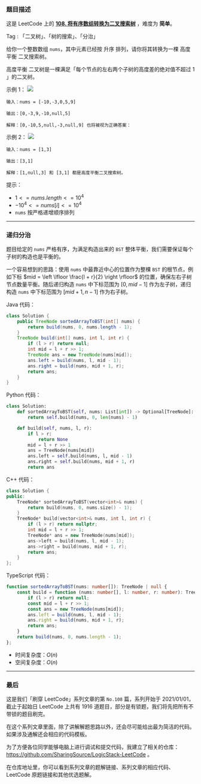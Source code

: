 ### 题目描述

这是 LeetCode 上的 **[108. 将有序数组转换为二叉搜索树](https://leetcode.cn/problems/convert-sorted-array-to-binary-search-tree/solutions/2436639/gong-shui-san-xie-jian-dan-di-gui-fen-zh-nzqx/)** ，难度为 **简单**。

Tag : 「二叉树」、「树的搜索」、「分治」



给你一个整数数组 `nums`，其中元素已经按 升序 排列，请你将其转换为一棵 高度平衡 二叉搜索树。

高度平衡 二叉树是一棵满足「每个节点的左右两个子树的高度差的绝对值不超过 $1$ 」的二叉树。

示例 1：
![](https://assets.leetcode.com/uploads/2021/02/18/btree2.jpg)
```
输入：nums = [-10,-3,0,5,9]

输出：[0,-3,9,-10,null,5]

解释：[0,-10,5,null,-3,null,9] 也将被视为正确答案：
```
示例 2：
![](https://assets.leetcode.com/uploads/2021/02/18/btree.jpg)
```
输入：nums = [1,3]

输出：[3,1]

解释：[1,null,3] 和 [3,1] 都是高度平衡二叉搜索树。
```

提示：
* $1 <= nums.length <= 10^4$
* $-10^4 <= nums[i] <= 10^4$
* `nums` 按严格递增顺序排列

---

### 递归分治

题目给定的 `nums` 严格有序，为满足构造出来的 `BST` 整体平衡，我们需要保证每个子树的构造也是平衡的。

一个容易想到的思路：使用 `nums` 中最靠近中心的位置作为整棵 `BST` 的根节点，例如下标 $mid = \left \lfloor \frac{l + r}{2} \right \rfloor$ 的位置，确保左右子树节点数量平衡。随后递归构造 `nums` 中下标范围为 $[0, mid - 1]$ 作为左子树，递归构造 `nums` 中下标范围为 $[mid + 1, n - 1]$ 作为右子树。

Java 代码：

```Java
class Solution {
    public TreeNode sortedArrayToBST(int[] nums) {
        return build(nums, 0, nums.length - 1);
    }
    TreeNode build(int[] nums, int l, int r) {
        if (l > r) return null;
        int mid = l + r >> 1;
        TreeNode ans = new TreeNode(nums[mid]);
        ans.left = build(nums, l, mid - 1);
        ans.right = build(nums, mid + 1, r);
        return ans;
    }
}
```
Python 代码：
```Python
class Solution:
    def sortedArrayToBST(self, nums: List[int]) -> Optional[TreeNode]:
        return self.build(nums, 0, len(nums) - 1)

    def build(self, nums, l, r):
        if l > r:
            return None
        mid = l + r >> 1
        ans = TreeNode(nums[mid])
        ans.left = self.build(nums, l, mid - 1)
        ans.right = self.build(nums, mid + 1, r)
        return ans
```
C++ 代码：
```C++
class Solution {
public:
    TreeNode* sortedArrayToBST(vector<int>& nums) {
        return build(nums, 0, nums.size() - 1);
    }
    TreeNode* build(vector<int>& nums, int l, int r) {
        if (l > r) return nullptr;
        int mid = l + r >> 1;
        TreeNode* ans = new TreeNode(nums[mid]);
        ans->left = build(nums, l, mid - 1);
        ans->right = build(nums, mid + 1, r);
        return ans;
    }
};
```
TypeScript 代码：
```TypeScript
function sortedArrayToBST(nums: number[]): TreeNode | null {
    const build = function (nums: number[], l: number, r: number): TreeNode | null {
        if (l > r) return null;
        const mid = l + r >> 1;
        const ans = new TreeNode(nums[mid]);
        ans.left = build(nums, l, mid - 1);
        ans.right = build(nums, mid + 1, r);
        return ans;
    }
    return build(nums, 0, nums.length - 1);
};
```
* 时间复杂度：$O(n)$
* 空间复杂度：$O(n)$

---

### 最后

这是我们「刷穿 LeetCode」系列文章的第 `No.108` 篇，系列开始于 2021/01/01，截止于起始日 LeetCode 上共有 1916 道题目，部分是有锁题，我们将先把所有不带锁的题目刷完。

在这个系列文章里面，除了讲解解题思路以外，还会尽可能给出最为简洁的代码。如果涉及通解还会相应的代码模板。

为了方便各位同学能够电脑上进行调试和提交代码，我建立了相关的仓库：https://github.com/SharingSource/LogicStack-LeetCode 。

在仓库地址里，你可以看到系列文章的题解链接、系列文章的相应代码、LeetCode 原题链接和其他优选题解。

